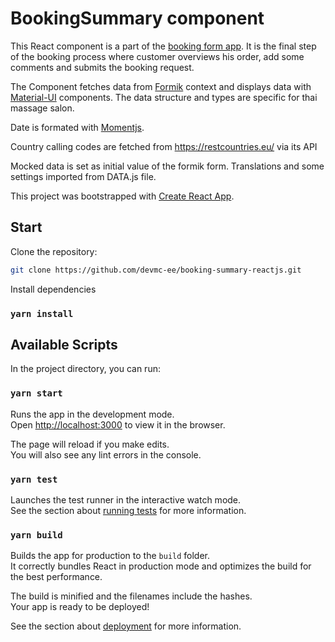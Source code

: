 # BookingSummary component
This React component is a part of the [booking form app](https://github.com/devmc-ee/devmcee-booking). It is the
final step of the booking process where customer overviews his order, add some comments and submits the booking 
request.

The Component fetches data from [Formik](https://formik.org/docs/overview) context and displays data with
[Material-UI](https://material-ui.com/) components. The data structure and types are specific for thai massage salon.

Date is formated with [Momentjs](https://momentjs.com/).

Country calling codes are fetched from https://restcountries.eu/ via its API 

Mocked data is set as initial value of the formik form. Translations and some settings imported from DATA.js file.

This project was bootstrapped with [Create React App](https://github.com/facebook/create-react-app). 

## Start

Clone the repository:
```bash
git clone https://github.com/devmc-ee/booking-summary-reactjs.git
````

Install dependencies
### `yarn install`
## Available Scripts

In the project directory, you can run:

### `yarn start`

Runs the app in the development mode.<br />
Open [http://localhost:3000](http://localhost:3000) to view it in the browser.

The page will reload if you make edits.<br />
You will also see any lint errors in the console.

### `yarn test`

Launches the test runner in the interactive watch mode.<br />
See the section about [running tests](https://facebook.github.io/create-react-app/docs/running-tests) for more information.

### `yarn build`

Builds the app for production to the `build` folder.<br />
It correctly bundles React in production mode and optimizes the build for the best performance.

The build is minified and the filenames include the hashes.<br />
Your app is ready to be deployed!

See the section about [deployment](https://facebook.github.io/create-react-app/docs/deployment) for more information.
